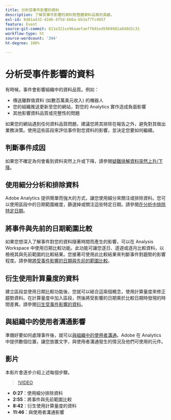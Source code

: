 ```yaml
---
title: 分析受事件影響的資料
description: 了解受事件影響的資料對整體資料品質的貢獻。
exl-id: 8d81a432-42d6-4f5d-b66a-bb3af7fc4857
feature: Event
source-git-commit: 811e321ce96aaefaeff691ed5969981a048d2c31
workflow-type: ht
source-wordcount: '394'
ht-degree: 100%

---
```


# 分析受事件影響的資料

有時候，事件會影響組織中的資料品質。例如：

* 傳送離群值資料 (如數百萬美元收入) 的機器人
* 您的組織推送更新至您的網站，對您的 Analytics 實作造成負面影響
* 其他影響資料品質或完整性的問題

如果您的網站遇到任何資料品質問題，建議您將其排除在報告之外，避免對其做出業務決策。使用這些區段來評估事件對您資料的影響，並決定您要如何繼續。

## 判斷事件成因

如果您不確定為何會看到資料突然上升或下降，請參閱[疑難排解資料突然上升/下降](spikes-drops.md)。

## 使用細分分析和排除資料

Adobe Analytics 提供簡單而強大的方式，讓您使用細分來關注或排除資料。您可以使用區段中的日期範圍維度，篩選掉或關注這些特定日期。請參閱[在分析中排除特定日期](segments.md)。

## 將事件與先前的日期範圍比較

如果您想深入了解事件對您的資料隨著時間而產生的影響，可以在 Analysis Workspace 中使用日期比較功能。此功能可讓您逐日、逐週或逐月比較資料，以檢視其與先前範圍的比較結果。您接著可使用此比較結果來判斷事件對趨勢的影響程度。請參閱[將受事件影響的日期與先前的範圍比較](compare-dates.md)。

## 衍生使用計算量度的資料

建立區段並使用日期比較功能後，您就可以結合這兩個概念，使用計算量度來修正趨勢資料。在計算量度中加入區段，然後將受影響的日期乘於比較日期時發現的時間差異。請參閱[衍生受事件影響的資料](calcmetrics.md)。

## 與組織中的使用者溝通影響

準備好要如何處理事件後，就可以[與組織中的使用者溝通](communicate.md)。Adobe 在 Analytics 中提供數個位置，讓您放置文字，與使用者溝通發生的情況及他們可使用的元件。

## 影片

本影片會逐步介紹上述每個步驟。

>[!VIDEO](https://video.tv.adobe.com/v/33316?quality=12)

* **0:27**：使用細分排除資料
* **2:55**：將事件與先前範圍比較
* **8:42**：衍生使用計算量度的資料
* **11:46**：與使用者溝通影響
